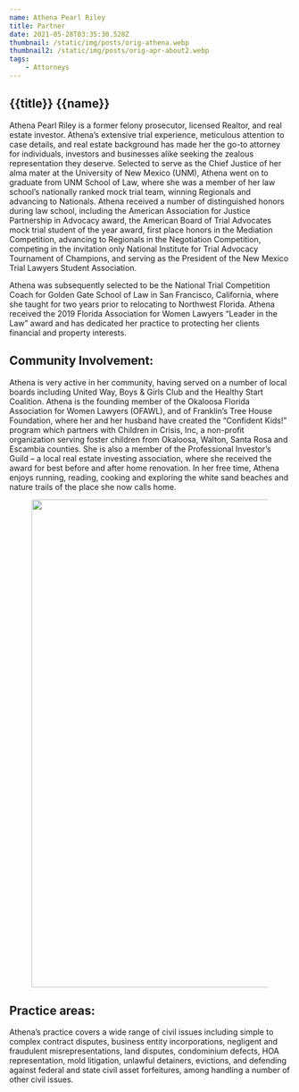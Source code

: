 ```yaml
---
name: Athena Pearl Riley
title: Partner
date: 2021-05-28T03:35:30.528Z
thumbnail: /static/img/posts/orig-athena.webp
thumbnail2: /static/img/posts/orig-apr-about2.webp
tags:
    - Attorneys
---
```


<div class="text-lg max-w-prose mx-auto">
  <h2 class="pt-12">
    <span class="block text-base text-center text-br-900 font-semibold tracking-wide uppercase">{{title}}</span>
    <span class="mt-2 block text-3xl text-center leading-8 font-extrabold tracking-tight text-gray-900 sm:text-4xl">{{name}}</span>
  </h2>
  <p class="mt-8 text-xl text-gray-500 leading-8">Athena Pearl Riley is a former felony prosecutor, licensed Realtor, and real estate investor. Athena’s extensive trial experience, meticulous attention to case details, and real estate background has made her the go-to attorney for individuals, investors and businesses alike seeking the zealous representation they deserve. Selected to serve as the Chief Justice of her alma mater at the University of New Mexico (UNM), Athena went on to graduate from UNM School of Law, where she was a member of her law school’s nationally ranked mock trial team, winning Regionals and advancing to Nationals. Athena received a number of distinguished honors during law school, including the American Association for Justice Partnership in Advocacy award, the American Board of Trial Advocates mock trial student of the year award, first place honors in the Mediation Competition, advancing to Regionals in the Negotiation Competition, competing in the invitation only National Institute for Trial Advocacy Tournament of Champions, and serving as the President of the New Mexico Trial Lawyers Student Association.</p>
</div>
<div class="mt-6 prose prose-indigo prose-lg text-gray-500 mx-auto">
  <p>Athena was subsequently selected to be the National Trial Competition Coach for Golden Gate School of Law in San Francisco, California, where she taught for two years prior to relocating to Northwest Florida. Athena received the 2019 Florida Association for Women Lawyers “Leader in the Law” award and has dedicated her practice to protecting her clients financial and property interests.</p>
  <h2>Community Involvement:</h2>
  <p>Athena is very active in her community, having served on a number of local boards including United Way, Boys & Girls Club and the Healthy Start Coalition. Athena is the founding member of the Okaloosa Florida Association for Women Lawyers (OFAWL), and of Franklin’s Tree House Foundation, where her and her husband have created the “Confident Kids!” program which partners with Children in Crisis, Inc, a non-profit organization serving foster children from Okaloosa, Walton, Santa Rosa and Escambia counties. She is also a member of the Professional Investor’s Guild – a local real estate investing association, where she received the award for best before and after home renovation. In her free time, Athena enjoys running, reading, cooking and exploring the white sand beaches and nature trails of the place she now calls home.</p>
  <figure>
    <img class="w-full rounded-md" src={{thumbnail}} alt="" width="1310" height="873">
    <figcaption></figcaption>
  </figure>
  <h2>Practice areas:</h2>
  <p>Athena’s practice covers a wide range of civil issues including simple to complex contract disputes, business entity incorporations, negligent and fraudulent misrepresentations, land disputes, condominium defects, HOA representation, mold litigation, unlawful detainers, evictions, and defending against federal and state civil asset forfeitures, among handling a number of other civil issues.</p>
</div>
